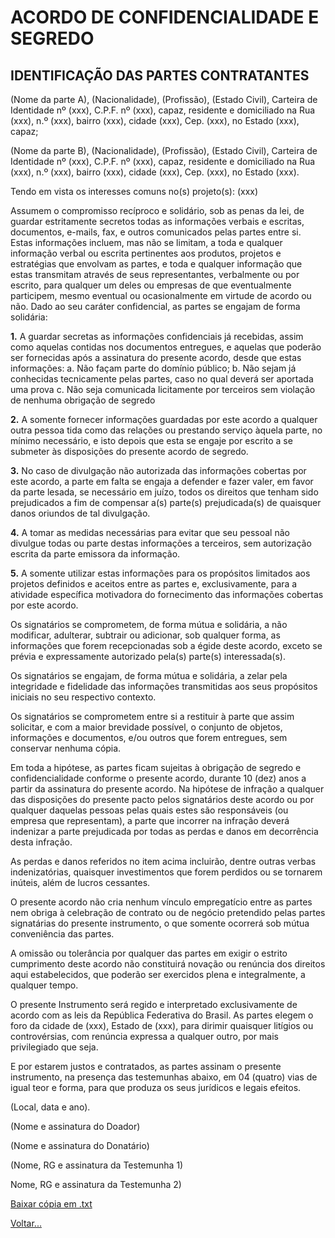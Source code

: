 # ACORDO DE CONFIDENCIALIDADE E SEGREDO

## IDENTIFICAÇÃO DAS PARTES CONTRATANTES

(Nome da parte A), (Nacionalidade), (Profissão), (Estado Civil), Carteira de Identidade nº (xxx), C.P.F. nº (xxx), capaz, residente e domiciliado na Rua (xxx), n.º (xxx), bairro (xxx), cidade (xxx), Cep. (xxx), no Estado (xxx), capaz;

(Nome da parte B), (Nacionalidade), (Profissão), (Estado Civil), Carteira de Identidade nº (xxx), C.P.F. nº (xxx), capaz, residente e domiciliado na Rua (xxx), n.º (xxx), bairro (xxx), cidade (xxx), Cep. (xxx), no Estado (xxx).

Tendo em vista os interesses comuns no(s) projeto(s): (xxx)

Assumem o compromisso recíproco e solidário, sob as penas da lei, de guardar estritamente secretos todas as informações verbais e escritas, documentos, e-mails, fax, e outros comunicados pelas partes entre si. Estas informações incluem, mas não se limitam, a toda e qualquer informação verbal ou escrita pertinentes aos produtos, projetos e estratégias que envolvam as partes, e toda e qualquer informação que estas transmitam através de seus representantes, verbalmente ou por escrito, para qualquer um deles ou empresas de que eventualmente participem, mesmo eventual ou ocasionalmente em virtude de acordo ou não.
Dado ao seu caráter confidencial, as partes se engajam de forma solidária:

**1.** A guardar secretas as informações confidenciais já recebidas, assim como aquelas contidas nos documentos entregues, e aquelas que poderão ser fornecidas após a assinatura do presente acordo, desde que estas informações:
a. Não façam parte do domínio público;
b. Não sejam já conhecidas tecnicamente pelas partes, caso no qual deverá ser aportada uma prova
c. Não seja comunicada licitamente por terceiros sem violação de nenhuma obrigação de segredo

**2.** A somente fornecer informações guardadas por este acordo a qualquer outra pessoa tida como das relações ou prestando serviço àquela parte, no mínimo necessário, e isto depois que esta se engaje por escrito a se submeter às disposições do presente acordo de segredo.

**3.** No caso de divulgação não autorizada das informações cobertas por este acordo, a parte em falta se engaja a defender e fazer valer, em favor da parte lesada, se necessário em juízo, todos os direitos que tenham sido prejudicados a fim de compensar a(s) parte(s) prejudicada(s) de quaisquer danos oriundos de tal divulgação.

**4.** A tomar as medidas necessárias para evitar que seu pessoal não divulgue todas ou parte destas informações a terceiros, sem autorização escrita da parte emissora da informação.

**5.** A somente utilizar estas informações para os propósitos limitados aos projetos definidos e aceitos entre as partes e, exclusivamente, para a atividade específica motivadora do fornecimento das informações cobertas por este acordo.

Os signatários se comprometem, de forma mútua e solidária, a não modificar, adulterar, subtrair ou adicionar, sob qualquer forma, as informações que forem recepcionadas sob a égide deste acordo, exceto se prévia e expressamente autorizado pela(s) parte(s) interessada(s).

Os signatários se engajam, de forma mútua e solidária, a zelar pela integridade e fidelidade das informações transmitidas aos seus propósitos iniciais no seu respectivo contexto.

Os signatários se comprometem entre si a restituir à parte que assim solicitar, e com a maior brevidade possível, o conjunto de objetos, informações e documentos, e/ou outros que forem entregues, sem conservar nenhuma cópia.

Em toda a hipótese, as partes ficam sujeitas à obrigação de segredo e confidencialidade conforme o presente acordo, durante 10 (dez) anos a partir da assinatura do presente acordo.
Na hipótese de infração a qualquer das disposições do presente pacto pelos signatários deste acordo ou por qualquer daquelas pessoas pelas quais estes são responsáveis (ou empresa que representam), a parte que incorrer na infração deverá indenizar a parte prejudicada por todas as perdas e danos em decorrência desta infração.

As perdas e danos referidos no item acima incluirão, dentre outras verbas indenizatórias, quaisquer investimentos que forem perdidos ou se tornarem inúteis, além de lucros cessantes.

O presente acordo não cria nenhum vínculo empregatício entre as partes nem obriga à celebração de contrato ou de negócio pretendido pelas partes signatárias do presente instrumento, o que somente ocorrerá sob mútua conveniência das partes.

A omissão ou tolerância por qualquer das partes em exigir o estrito cumprimento deste acordo não constituirá novação ou renúncia dos direitos aqui estabelecidos, que poderão ser exercidos plena e integralmente, a qualquer tempo.

O presente Instrumento será regido e interpretado exclusivamente de acordo com as leis da República Federativa do Brasil. As partes elegem o foro da cidade de (xxx), Estado de (xxx), para dirimir quaisquer litígios ou controvérsias, com renúncia expressa a qualquer outro, por mais privilegiado que seja.

E por estarem justos e contratados, as partes assinam o presente instrumento, na presença das testemunhas abaixo, em 04 (quatro) vias de igual teor e forma, para que produza os seus jurídicos e legais efeitos.

(Local, data e ano).

(Nome e assinatura do Doador)

(Nome e assinatura do Donatário)

(Nome, RG e assinatura da Testemunha 1)

Nome, RG e assinatura da Testemunha 2)

[Baixar cópia em .txt](./donwload/sig01.txt)

[Voltar...](./index.md)
